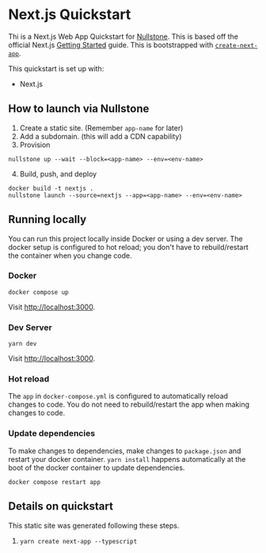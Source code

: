 # Next.js Quickstart

Thi is a Next.js Web App Quickstart for [Nullstone](https://nullstone.io).
This is based off the official Next.js [Getting Started](https://nextjs.org/docs/getting-started) guide.
This is bootstrapped with [`create-next-app`](https://github.com/vercel/next.js/tree/canary/packages/create-next-app).

This quickstart is set up with:
- Next.js 

## How to launch via Nullstone

1. Create a static site. (Remember `app-name` for later)
2. Add a subdomain. (this will add a CDN capability)
3. Provision
  ```shell
  nullstone up --wait --block=<app-name> --env=<env-name>
  ```
4. Build, push, and deploy
  ```shell
  docker build -t nextjs .
  nullstone launch --source=nextjs --app=<app-name> --env=<env-name>
  ```

## Running locally

You can run this project locally inside Docker or using a dev server.
The docker setup is configured to hot reload; you don't have to rebuild/restart the container when you change code.

### Docker

```shell
docker compose up
```

Visit [http://localhost:3000](http://localhost:3000).

### Dev Server

```shell
yarn dev
```

Visit [http://localhost:3000](http://localhost:3000).

### Hot reload

The `app` in `docker-compose.yml` is configured to automatically reload changes to code.
You do not need to rebuild/restart the app when making changes to code.

### Update dependencies

To make changes to dependencies, make changes to `package.json` and restart your docker container.
`yarn install` happens automatically at the boot of the docker container to update dependencies.

```shell
docker compose restart app
```

## Details on quickstart

This static site was generated following these steps.
1. `yarn create next-app --typescript`
